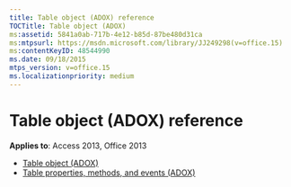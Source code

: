 ```yaml
---
title: Table object (ADOX) reference
TOCTitle: Table object (ADOX)
ms:assetid: 5841a0ab-717b-4e12-b85d-87be480d31ca
ms:mtpsurl: https://msdn.microsoft.com/library/JJ249298(v=office.15)
ms:contentKeyID: 48544990
ms.date: 09/18/2015
mtps_version: v=office.15
ms.localizationpriority: medium
---
```


# Table object (ADOX) reference

**Applies to**: Access 2013, Office 2013

- [Table object (ADOX)](table-object-adox.md)
- [Table properties, methods, and events (ADOX)](table-properties-methods-and-events-adox.md)

